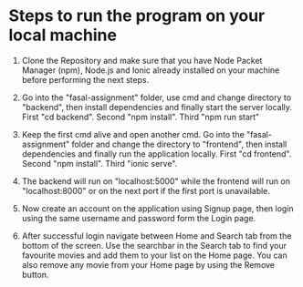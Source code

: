 # Steps to run the program on your local machine

1. Clone the Repository and make sure that you have Node Packet Manager (npm), Node.js and Ionic already installed on your machine before performing the next steps.

2. Go into the "fasal-assignment" folder, use cmd and change directory to "backend", then install dependencies and finally start the server locally. First "cd backend". Second "npm install". Third "npm run start"

3. Keep the first cmd alive and open another cmd. Go into the "fasal-assignment" folder and change the directory to "frontend", then install dependencies and finally run the application locally. First "cd frontend". Second "npm install". Third "ionic serve".

4. The backend will run on "localhost:5000" while the frontend will run on "localhost:8000" or on the next port if the first port is unavailable.

5. Now create an account on the application using Signup page, then login using the same username and password form the Login page.

6. After successful login navigate between Home and Search tab from the bottom of the screen. Use the searchbar in the Search tab to find your favourite movies and add them to your list on the Home page. You can also remove any movie from your Home page by using the Remove button.
